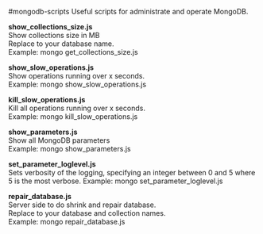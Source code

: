 #mongodb-scripts
Useful scripts for administrate and operate MongoDB.

**show_collections_size.js** <br>
Show collections size in MB <br>
Replace to your database name.<br>
Example: mongo get_collections_size.js

**show_slow_operations.js** <br>
Show operations running over x seconds.<br>
Example: mongo show_slow_operations.js

**kill_slow_operations.js**<br>
Kill all operations running over x seconds.<br>
Example: mongo kill_slow_operations.js

**show_parameters.js**<br>
Show all MongoDB parameters<br>
Example: mongo show_parameters.js

**set_parameter_loglevel.js**<br>
Sets verbosity of the logging, specifying an integer between 0 and 5  where 5 is the most verbose.
Example: mongo set_parameter_loglevel.js

**repair_database.js** <br>
Server side to do shrink and repair database. <br>
Replace to your database and collection names.<br>
Example: mongo repair_database.js